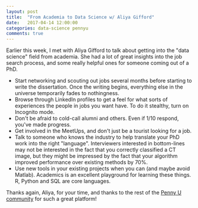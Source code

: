 ```yaml
---
layout: post
title:  "From Academia to Data Science w/ Aliya Gifford"
date:   2017-04-14 12:00:00
categories: data-science pennyu
comments: true
---
```


Earlier this week, I met with Aliya Gifford to talk about getting into the "data science" field from academia. She had a lot of great insights into the job search process, and some really helpful ones for someone coming out of a PhD. 

- Start networking and scouting out jobs several months before starting to write the dissertation. Once the writing begins, everything else in the universe temporarily fades to nothingness. 
- Browse through LinkedIn profiles to get a feel for what sorts of experiences the people in jobs you want have. To do it stealthy, turn on Incognito mode. 
- Don't be afraid to cold-call alumni and others. Even if 1/10 respond, you've made progress.
- Get involved in the MeetUps, and don't just be a tourist looking for a job.
- Talk to someone who knows the industry to help translate your PhD work into the right "language". Interviewers interested in bottom-lines may not be interested in the fact that you correctly classified a CT image, but they might be impressed by the fact that your algorithm improved performance over existing methods by 70%. 
- Use new tools in your existing projects when you can (and maybe avoid Matlab). Academics is an excellent playground for learning these things. R, Python and SQL are core languages.

Thanks again, Aliya, for your time, and thanks to the rest of the [Penny U community](https://groups.google.com/forum/#!forum/penny-university) for such a great platform!